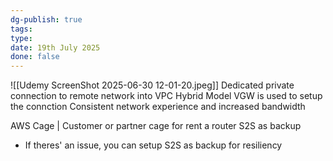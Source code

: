 ```yaml
---
dg-publish: true
tags: 
type: 
date: 19th July 2025
done: false
---
```


![[Udemy ScreenShot 2025-06-30 12-01-20.jpeg]]
Dedicated private connection to remote network into VPC
Hybrid Model
VGW is used to setup the connction
Consistent network experience and increased bandwidth

AWS Cage | Customer or partner cage for rent a router
S2S as backup
- If theres' an issue, you can setup S2S as backup for resiliency